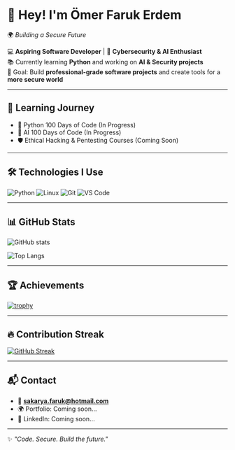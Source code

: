 # 👋 Hey! I'm Ömer Faruk Erdem  

🌍 *Building a Secure Future*  

💻 **Aspiring Software Developer** | 🔐 **Cybersecurity & AI Enthusiast**  
📚 Currently learning **Python** and working on **AI & Security projects**  
🎯 Goal: Build **professional-grade software projects** and create tools for a **more secure world**  

---

## 🚀 Learning Journey
- 🐍 Python 100 Days of Code (In Progress)  
- 🤖 AI 100 Days of Code (In Progress)  
- 🛡️ Ethical Hacking & Pentesting Courses (Coming Soon)  

---

## 🛠️ Technologies I Use
![Python](https://img.shields.io/badge/Python-3776AB?style=flat&logo=python&logoColor=white)
![Linux](https://img.shields.io/badge/Linux-FCC624?style=flat&logo=linux&logoColor=black)
![Git](https://img.shields.io/badge/Git-F05032?style=flat&logo=git&logoColor=white)
![VS Code](https://img.shields.io/badge/VSCode-007ACC?style=flat&logo=visual-studio-code&logoColor=white)

---

## 📊 GitHub Stats
![GitHub stats](https://github-readme-stats.vercel.app/api?username=1FARUKERDEM&show_icons=true&theme=radical)  

![Top Langs](https://github-readme-stats.vercel.app/api/top-langs/?username=1FARUKERDEM&layout=compact&theme=radical)  

---

## 🏆 Achievements
[![trophy](https://github-profile-trophy.vercel.app/?username=1FARUKERDEM&theme=onedark)](https://github.com/ryo-ma/github-profile-trophy)

---

## 🔥 Contribution Streak
[![GitHub Streak](https://streak-stats.demolab.com?user=1FARUKERDEM&theme=radical)](https://git.io/streak-stats)

---

## 📬 Contact
- 📧 **sakarya.faruk@hotmail.com**  
- 🌍 Portfolio: Coming soon...  
- 💼 LinkedIn: Coming soon...  

---
✨ *"Code. Secure. Build the future."*  
